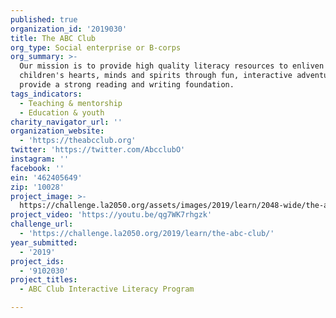 ```yaml
---
published: true
organization_id: '2019030'
title: The ABC Club
org_type: Social enterprise or B-corps
org_summary: >-
  Our mission is to provide high quality literacy resources to enliven
  children's hearts, minds and spirits through fun, interactive adventures that
  provide a strong reading and writing foundation.
tags_indicators:
  - Teaching & mentorship
  - Education & youth
charity_navigator_url: ''
organization_website:
  - 'https://theabcclub.org'
twitter: 'https://twitter.com/AbcclubO'
instagram: ''
facebook: ''
ein: '462405649'
zip: '10028'
project_image: >-
  https://challenge.la2050.org/assets/images/2019/learn/2048-wide/the-abc-club.jpg
project_video: 'https://youtu.be/qg7WK7rhgzk'
challenge_url:
  - 'https://challenge.la2050.org/2019/learn/the-abc-club/'
year_submitted:
  - '2019'
project_ids:
  - '9102030'
project_titles:
  - ABC Club Interactive Literacy Program

---
```

